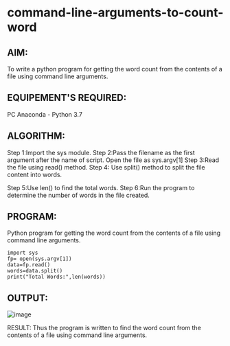 # command-line-arguments-to-count-word
## AIM:
To write a python program for getting the word count from the contents of a file using command line arguments.

## EQUIPEMENT'S REQUIRED:
PC Anaconda - Python 3.7

## ALGORITHM:
Step 1:Import the sys module.
Step 2:Pass the filename as the first argument after the name of script. Open the file as sys.argv[1]
Step 3:Read the file using read() method.
Step 4:
Use split() method to split the file content into words.

Step 5:Use len() to find the total words.
Step 6:Run the program to determine the number of words in the file created.
## PROGRAM:
Python program for getting the word count from the contents of a file using command line arguments.
```
import sys
fp= open(sys.argv[1])
data=fp.read()
words=data.split()
print("Total Words:",len(words))
```
## OUTPUT:


![image](https://github.com/sreekarsh/command-line-arguments-to-count-word/assets/139841918/bf20bb30-548a-46a6-a8c3-9e5dec6f11b4)


RESULT:
Thus the program is written to find the word count from the contents of a file using command line arguments.
